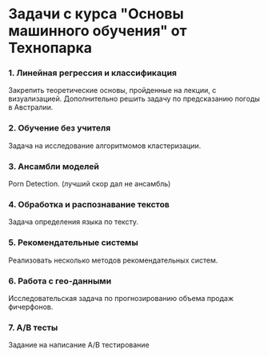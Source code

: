 # Задачи с курса "Основы машинного обучения" от Технопарка

### 1. Линейная регрессия и классификация
Закрепить теоретические основы, пройденные на лекции, с визуализацией. Дополнительно решить задачу по предсказанию погоды в Австралии.

### 2. Обучение без учителя
Задача на исследование алгоритмомов кластеризации.

### 3. Ансамбли моделей
Porn Detection. (лучший скор дал не ансамбль)

### 4. Обработка и распознавание текстов
Задача определения языка по тексту.

### 5. Рекомендательные системы
Реализовать несколько методов рекомендательных систем.

### 6. Работа с гео-данными
Исследовательская задача по прогнозированию объема продаж фичерфонов.

### 7. A/B тесты
Задание на написание А/В тестирование